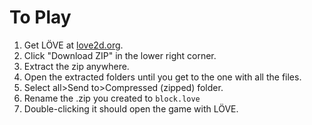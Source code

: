 # To Play
1. Get LÖVE at [love2d.org](https://www.love2d.org/).
2. Click "Download ZIP" in the lower right corner.
3. Extract the zip anywhere.
4. Open the extracted folders until you get to the one with all the files.
5. Select all>Send to>Compressed (zipped) folder.
6. Rename the .zip you created to `block.love`
7. Double-clicking it should open the game with LÖVE.
